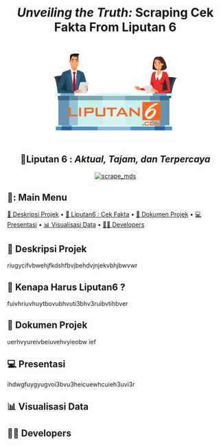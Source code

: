 <div align="center"><h1><b><em>Unveiling the Truth:</em></b> Scraping Cek Fakta From Liputan 6</h1>
</div>
<p align="center" width="60%">
    <img width="60%" src="logo/logo liputan 6.png">
</p>
<div align="center">
<h2>📢Liputan 6 : <em>Aktual, Tajam, dan Terpercaya</em></h2>
    
[![scrape_mds](https://github.com/dwiftrnti/PraktikumMDS-Scrapping/actions/workflows/main.yml/badge.svg)](https://github.com/dwiftrnti/PraktikumMDS-Scrapping/actions/workflows/main.yml)
</div>

## 📰: Main Menu
</div>

[:mag_right: Deskripsi Projek](#mag_right-deskripsi-projek)
•
[:newspaper: Liputan6 : Cek Fakta](#newspaper-kenapa-harus-liputan6-?)
•
[:open_file_folder: Dokumen Projek](#open_file_folder-dokumen-projek)
•
[:computer: Presentasi](#computer-presentasi)
•
[:bar_chart: Visualisasi Data](#bar_chart-visualisasi-data)
•
[:woman_technologist: Developers](#woman_technologist-developers)
</div>


## :mag_right: Deskripsi Projek

riugycifvbwehjfkdshfbvjbehdvjnjekvbhjbwvwr

## :newspaper: Kenapa Harus Liputan6 ?

fuivhriuvhuytbovubhvuti3bhv3ruibvtihbver

## :open_file_folder: Dokumen Projek

uerhvyureivbeiuvehvyieobw ief

## :computer: Presentasi

ihdwgfuygyugvoi3bvu3heicuewhcuieh3uvi3r

## :bar_chart: Visualisasi Data
## :woman_technologist: Developers


